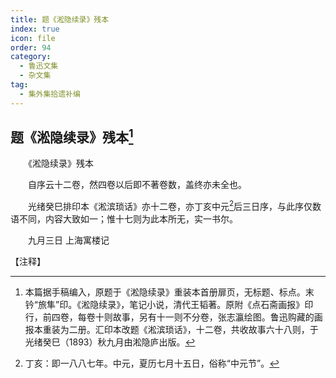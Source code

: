 ```yaml
---
title: 题《淞隐续录》残本
index: true
icon: file
order: 94
category:
  - 鲁迅文集
  - 杂文集
tag:  
  - 集外集拾遗补编
---
```


## 题《淞隐续录》残本[^①]

　　《淞隐续录》残本

　　自序云十二卷，然四卷以后即不著卷数，盖终亦未全也。

　　光绪癸巳排印本《淞滨琐话》亦十二卷，亦丁亥中元[^②]后三日序，与此序仅数语不同，内容大致如一；惟十七则为此本所无，实一书尔。

　　九月三日 上海寓楼记

【注释】

[^①]:本篇据手稿编入，原题于《淞隐续录》重装本首册扉页，无标题、标点。末钤“旅隼”印。《淞隐续录》，笔记小说，清代王韬著。原附《点石斋画报》印行，前四卷，每卷十则故事，另有十一则不分卷，张志瀛绘图。鲁迅购藏的画报本重装为二册。汇印本改题《淞滨琐话》，十二卷，共收故事六十八则，于光绪癸巳（1893）秋九月由淞隐庐出版。

[^②]:丁亥：即一八八七年。中元，夏历七月十五日，俗称“中元节”。

